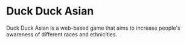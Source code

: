 Duck Duck Asian
===============
Duck Duck Asian is a web-based game that aims to increase people's
awareness of different races and ethnicities.

